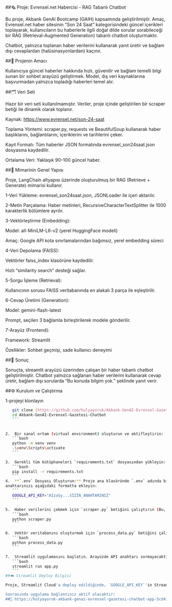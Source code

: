 ##🗞️ Proje: Evrensel.net Habercisi - RAG Tabanlı Chatbot

Bu proje, Akbank GenAI Bootcamp (GAIH) kapsamında geliştirilmiştir.
Amaç, Evrensel.net haber sitesinin “Son 24 Saat” kategorisindeki güncel içerikleri toplayarak, kullanıcıların bu haberlerle ilgili doğal dilde sorular sorabileceği bir RAG (Retrieval-Augmented Generation) tabanlı chatbot oluşturmaktır.

Chatbot, yalnızca toplanan haber verilerini kullanarak yanıt üretir ve bağlam dışı cevaplardan (halüsinasyonlardan) kaçınır.

##🎯 Projenin Amacı

Kullanıcıya güncel haberler hakkında hızlı, güvenilir ve bağlam temelli bilgi sunan bir sohbet arayüzü geliştirmek.
Model, dış veri kaynaklarına başvurmadan yalnızca topladığı haberleri temel alır.

##🗂️ Veri Seti

Hazır bir veri seti kullanılmamıştır. Veriler, proje içinde geliştirilen bir scraper betiği ile dinamik olarak toplanır.

Kaynak: https://www.evrensel.net/son-24-saat

Toplama Yöntemi: scraper.py, requests ve BeautifulSoup kullanarak haber başlıklarını, bağlantılarını, içeriklerini ve tarihlerini çeker.

Kayıt Formatı: Tüm haberler JSON formatında evrensel_son24saat.json dosyasına kaydedilir.

Ortalama Veri: Yaklaşık 90–100 güncel haber.

##🧠 Mimarinin Genel Yapısı

Proje, LangChain altyapısı üzerinde oluşturulmuş bir RAG (Retrieve + Generate) mimarisi kullanır.

1-Veri Yükleme:
evrensel_son24saat.json, JSONLoader ile içeri aktarılır.

2-Metin Parçalama:
Haber metinleri, RecursiveCharacterTextSplitter ile 1000 karakterlik bölümlere ayrılır.

3-Vektörleştirme (Embedding):

Model: all-MiniLM-L6-v2 (yerel HuggingFace modeli)

Amaç: Google API kota sınırlamalarından bağımsız, yerel embedding süreci

4-Veri Depolama (FAISS):

Vektörler faiss_index klasörüne kaydedilir.

Hızlı “similarity search” desteği sağlar.

5-Sorgu İşleme (Retrieval):

Kullanıcının sorusu FAISS veritabanında en alakalı 3 parça ile eşleştirilir.

6-Cevap Üretimi (Generation):

Model: gemini-flash-latest

Prompt, seçilen 3 bağlamla birleştirilerek modele gönderilir.

7-Arayüz (Frontend):

Framework: Streamlit

Özellikler: Sohbet geçmişi, sade kullanıcı deneyimi

##🚀 Sonuç

Sonuçta, streamlit arayüzü üzerinden çalışan bir haber tabanlı chatbot geliştirilmiştir.
Chatbot yalnızca sağlanan haber verilerini kullanarak cevap üretir, bağlam dışı sorularda “Bu konuda bilgim yok.” şeklinde yanıt verir.

##⚙️ Kurulum ve Çalıştırma

 1-projeyi klonlayın
 ```bash
    git clone [https://github.com/hulyayoruk/Akbank-GenAI-Evrensel-Gazetesi-Chatbot.git](https://github.com/hulyayoruk/Akbank-GenAI-Evrensel-Gazetesi-Chatbot.git)
    cd Akbank-GenAI-Evrensel-Gazetesi-Chatbot
    ```

   
 2.  Bir sanal ortam (virtual environment) oluşturun ve aktifleştirin:
    ```bash
    python -m venv venv
    .\venv\Scripts\activate
    ```

 3.  Gerekli tüm kütüphaneleri `requirements.txt` dosyasından yükleyin:
    ```bash
    pip install -r requirements.txt
    ```
 4.  **`.env` Dosyası Oluşturun:** Proje ana klasöründe `.env` adında bir dosya oluşturun. İçine, kendi Google Gemini API 
 anahtarınızı aşağıdaki formatta ekleyin:
    ```
    GOOGLE_API_KEY="AIzaSy...SİZİN_ANAHTARINIZ"
    ```

 5.  Haber verilerini çekmek için `scraper.py` betiğini çalıştırın (Bu, `evrensel_son24saat.json` dosyasını oluşturur):
    ```bash
    python scraper.py
    ```

 6.  Vektör veritabanını oluşturmak için `process_data.py` betiğini çalıştırın (Bu, `faiss_index` klasörünü oluşturur):
    ```bash
    python process_data.py
    ```

 7.  Streamlit uygulamasını başlatın. Arayüzde API anahtarı sormayacaktır.
    ```bash
    streamlit run app.py
    ```
##☁️ Streamlit Deploy Bilgisi

Proje, Streamlit Cloud'a deploy edildiğinde, `GOOGLE_API_KEY`'in Streamlit'in "Secrets" bölümüne eklenmesi gerekir.

Sonrasında uygulama bağlantınız aktif olacaktır:
##🔗 https://hulyayoruk-akbank-genai-evrensel-gazetesi-chatbot-app-5cd4ib.streamlit.app/